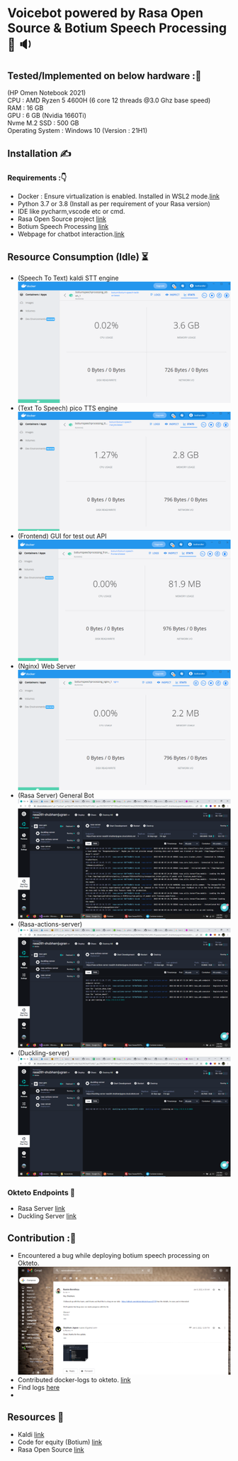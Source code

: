 # Voicebot powered by Rasa Open Source & Botium Speech Processing :robot:  :sound:

## Tested/Implemented on below hardware ::abacus:

(HP Omen Notebook 2021)  
CPU : AMD Ryzen 5 4600H (6 core 12 threads @3.0 Ghz base speed)  
RAM : 16 GB  
GPU : 6 GB (Nvidia 1660Ti)  
Nvme M.2 SSD : 500 GB  
Operating System : Windows 10 (Version : 21H1)  

## Installation :writing_hand:  
### Requirements ::point_down:
- Docker : Ensure virtualization is enabled. Installed in WSL2 mode.[link](https://docs.docker.com/engine/install/)  
- Python 3.7 or 3.8 (Install as per requirement of your Rasa version)  
- IDE like pycharm,vscode etc or cmd.  
- Rasa Open Source project [link](https://github.com/Shubhamjugran/rasa_gen)  
- Botium Speech Processing [link](https://github.com/Shubhamjugran/botium-speech-processing)  
- Webpage for chatbot interaction.[link](https://awaaz.azurewebsites.net/home/demo)

## Resource Consumption (Idle) :hourglass_flowing_sand:  

- (Speech To Text) kaldi STT engine  ![This is an image](/screenshots/kaldi.png)
- (Text To Speech) pico TTS engine   ![This is an image](/screenshots/tts.png)
- (Frontend) GUI for test out API    ![This is an image](/screenshots/frntend.png)
- (Nginx) Web Server                 ![This is an image](/screenshots/nginx.png)
- (Rasa Server) General Bot          ![This is an image](/screenshots/rasa.png)
- (Rasa-actions-server)              ![This is an image](/screenshots/actions.png)
- (Duckling-server)                  ![This is an image](/screenshots/duckling.png)

### Okteto Endpoints :link:

- Rasa Server [link](https://rasa-server-rasa281-shubhamjugran.cloud.okteto.net)
- Duckling Server [link](https://duckling-server-rasa281-shubhamjugran.cloud.okteto.net)

## Contribution ::medal_sports:
- Encountered a bug while deploying botium speech processing on Okteto.  ![This is an image](/screenshots/mail.png)
- Contributed docker-logs to okteto. [link](https://github.com/okteto/okteto/issues/2119)
- Find logs [here](https://github.com/Shubhamjugran/voice/tree/main/logs)  
- 

## Resources :milky_way:
- Kaldi [link](https://github.com/kaldi-asr/kaldi)
- Code for equity (Botium) [link](https://github.com/codeforequity-at/botium-speech-processing)
- Rasa Open Source [link](https://rasa.com/open-source/)
